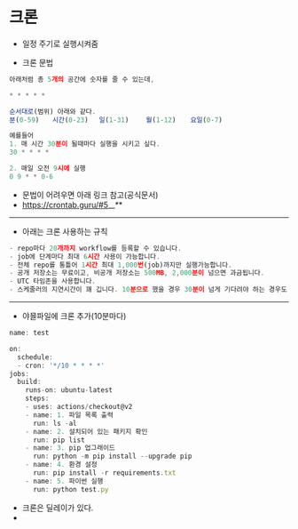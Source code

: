 # 크론 

- 일정 주기로 실행시켜줌

- 크론 문법
```js
아래처럼 총 5개의 공간에 숫자를 줄 수 있는데,

* * * * * 

순서대로(범위) 아래와 같다.
분(0-59)　　시간(0-23)　 일(1-31)　　 월(1-12)　  요일(0-7)

예를들어
1. 매 시간 30분이 될때마다 실행을 시키고 싶다.
30 * * * *

2. 매일 오전 9시에 실행
0 9 * * 0-6
```

- 문법이 어려우면 아래 링크 참고(공식문서)
- https://crontab.guru/#5_*_*_*_*
-------------------- 

- 아래는 크론 사용하는 규칙
```js
- repo마다 20개까지 workflow를 등록할 수 있습니다.
- job에 단계마다 최대 6시간 사용이 가능합니다.
- 전체 repo를 통틀어 1시간 최대 1,000번(job)까지만 실행가능합니다.
- 공개 저장소는 무료이고, 비공개 저장소는 500MB, 2,000분이 넘으면 과금됩니다.
- UTC 타임존을 사용합니다.
- 스케줄러의 지연시간이 꽤 깁니다. 10분으로 했을 경우 30분이 넘게 기다려야 하는 경우도 있으며, 사용량이 많아서 지연되는 것으로 보입니다. google에 github actions cron delay로 검색해보시면 다른 repo도 동일한 현상임을 알 수 있습니다.
```
--------------------
- 야믈파일에 크론 추가(10분마다)

```js
name: test

on: 
  schedule:
  - cron: '*/10 * * * *'
jobs:
  build:
    runs-on: ubuntu-latest
    steps:
    - uses: actions/checkout@v2
    - name: 1. 파일 목록 출력
      run: ls -al
    - name: 2. 설치되어 있는 패키지 확인
      run: pip list
    - name: 3. pip 업그래이드
      run: python -m pip install --upgrade pip
    - name: 4. 환경 설정
      run: pip install -r requirements.txt
    - name: 5. 파이썬 실행
      run: python test.py
```

* 크론은 딜레이가 있다.
* 
